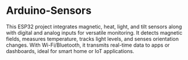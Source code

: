 # Arduino-Sensors
This ESP32 project integrates magnetic, heat, light, and tilt sensors along with digital and analog inputs for versatile monitoring. It detects magnetic fields, measures temperature, tracks light levels, and senses orientation changes. With Wi-Fi/Bluetooth, it transmits real-time data to apps or dashboards, ideal for smart home or IoT applications.
